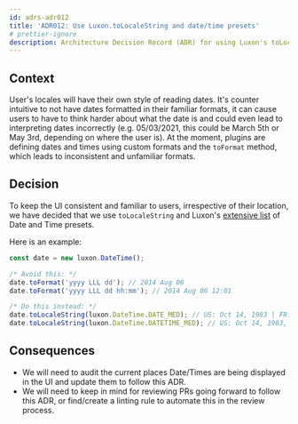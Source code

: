 ```yaml
---
id: adrs-adr012
title: 'ADR012: Use Luxon.toLocaleString and date/time presets'
# prettier-ignore
description: Architecture Decision Record (ADR) for using Luxon's toLocaleString method and date/time presets for displaying dates and times
---
```


## Context

User's locales will have their own style of reading dates. It's counter
intuitive to not have dates formatted in their familiar formats, it can cause
users to have to think harder about what the date is and could even lead to
interpreting dates incorrectly (e.g. 05/03/2021, this could be March 5th or May
3rd, depending on where the user is). At the moment, plugins are defining dates
and times using custom formats and the `toFormat` method, which leads to
inconsistent and unfamiliar formats.

## Decision

To keep the UI consistent and familiar to users, irrespective of their location,
we have decided that we use `toLocaleString` and Luxon's
[extensive list](https://github.com/moment/luxon/blob/master/docs/formatting.md#presets)
of Date and Time presets.

Here is an example:

```typescript
const date = new luxon.DateTime();

/* Avoid this: */
date.toFormat('yyyy LLL dd'); // 2014 Aug 06
date.toFormat('yyyy LLL dd hh:mm'); // 2014 Aug 06 12:01

/* Do this instead: */
date.toLocaleString(luxon.DateTime.DATE_MED); // US: Oct 14, 1983 | FR: 14 oct. 1983
date.toLocaleString(luxon.DateTime.DATETIME_MED); // US: Oct 14, 1983, 9:30 | FR: 14 oct. 1983 9:30
```

## Consequences

- We will need to audit the current places Date/Times are being displayed in the
  UI and update them to follow this ADR.
- We will need to keep in mind for reviewing PRs going forward to follow this
  ADR, or find/create a linting rule to automate this in the review process.
